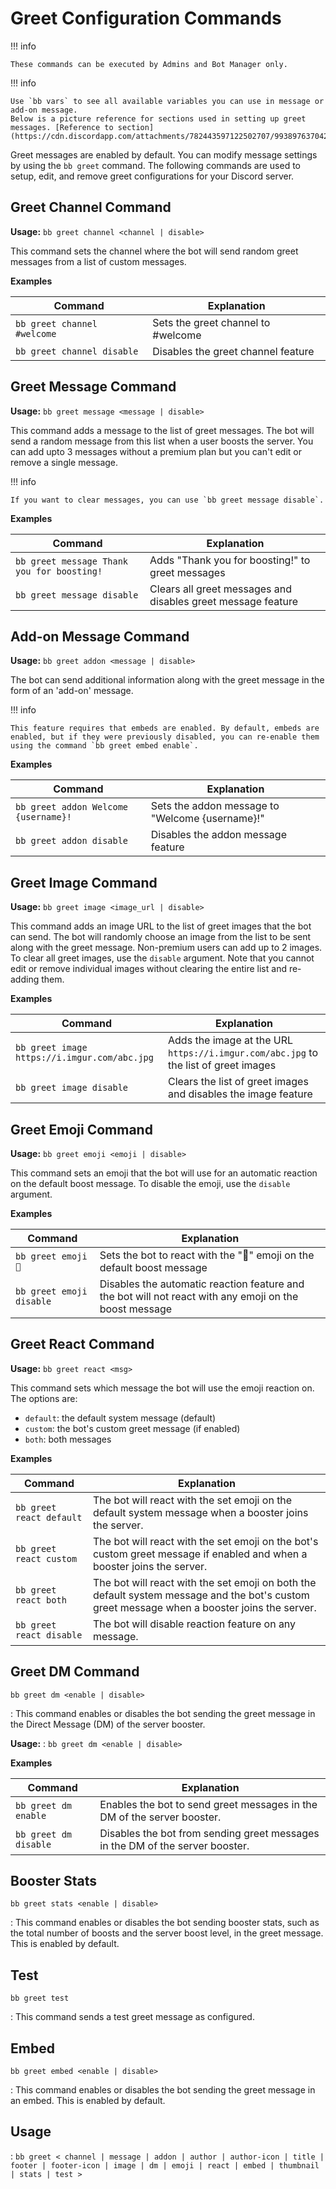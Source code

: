 # Greet Configuration Commands

!!! info
    
    These commands can be executed by Admins and Bot Manager only.

!!! info

    Use `bb vars` to see all available variables you can use in message or add-on message.
    Below is a picture reference for sections used in setting up greet messages. [Reference to section](https://cdn.discordapp.com/attachments/782443597122502707/993897637042466897/unknown.png).

Greet messages are enabled by default. You can modify message settings by using the `bb greet` command. The following commands are used to setup, edit, and remove greet configurations for your Discord server.

## Greet Channel Command

**Usage:** `bb greet channel <channel | disable>`

This command sets the channel where the bot will send random greet messages from a list of custom messages.

**Examples**

| Command                                      | Explanation                                 |
| -------------------------------------------- | ------------------------------------------- |
| `bb greet channel #welcome`                  | Sets the greet channel to #welcome           |
| `bb greet channel disable`                   | Disables the greet channel feature           |


## Greet Message Command

**Usage:** `bb greet message <message | disable>`

This command adds a message to the list of greet messages. The bot will send a random message from this list when a user boosts the server. You can add upto 3 messages without a premium plan but you can't edit or remove a single message. 

!!! info
    
    If you want to clear messages, you can use `bb greet message disable`.

**Examples**

| Command                                      | Explanation                                 |
| -------------------------------------------- | ------------------------------------------- |
| `bb greet message Thank you for boosting!`   | Adds "Thank you for boosting!" to greet messages |
| `bb greet message disable`                   | Clears all greet messages and disables greet message feature |


## Add-on Message Command

**Usage:** `bb greet addon <message | disable>`

The bot can send additional information along with the greet message in the form of an 'add-on' message.

!!! info
    
    This feature requires that embeds are enabled. By default, embeds are enabled, but if they were previously disabled, you can re-enable them using the command `bb greet embed enable`.

**Examples**

| Command                                      | Explanation                                 |
| -------------------------------------------- | ------------------------------------------- |
| `bb greet addon Welcome {username}!`         | Sets the addon message to "Welcome {username}!"  |
| `bb greet addon disable`                     | Disables the addon message feature          |

## Greet Image Command

**Usage:** `bb greet image <image_url | disable>`

This command adds an image URL to the list of greet images that the bot can send. The bot will randomly choose an image from the list to be sent along with the greet message. Non-premium users can add up to 2 images. To clear all greet images, use the `disable` argument. Note that you cannot edit or remove individual images without clearing the entire list and re-adding them.

**Examples**

| Command                                    | Explanation                                                                               |
| ------------------------------------------ | ----------------------------------------------------------------------------------------- |
| `bb greet image https://i.imgur.com/abc.jpg` | Adds the image at the URL `https://i.imgur.com/abc.jpg` to the list of greet images            |
| `bb greet image disable`                   | Clears the list of greet images and disables the image feature                              |


## Greet Emoji Command

**Usage:** `bb greet emoji <emoji | disable>`

This command sets an emoji that the bot will use for an automatic reaction on the default boost message. To disable the emoji, use the `disable` argument.

**Examples**

| Command                           | Explanation                                                                                           |
| --------------------------------- | ----------------------------------------------------------------------------------------------------- |
| `bb greet emoji 🎉`               | Sets the bot to react with the "🎉" emoji on the default boost message                                 |
| `bb greet emoji disable`          | Disables the automatic reaction feature and the bot will not react with any emoji on the boost message |

## Greet React Command

**Usage:** `bb greet react <msg>`

This command sets which message the bot will use the emoji reaction on. The options are:

- `default`: the default system message (default)
- `custom`: the bot's custom greet message (if enabled)
- `both`: both messages

**Examples**

| Command                      | Explanation                                                                                                   |
| ---------------------------- | ------------------------------------------------------------------------------------------------------------- |
| `bb greet react default`     | The bot will react with the set emoji on the default system message when a booster joins the server.            |
| `bb greet react custom`      | The bot will react with the set emoji on the bot's custom greet message if enabled and when a booster joins the server. |
| `bb greet react both`        | The bot will react with the set emoji on both the default system message and the bot's custom greet message when a booster joins the server.
| `bb greet react disable`     | The bot will disable reaction feature on any message.


## Greet DM Command

`bb greet dm <enable | disable>`

:   This command enables or disables the bot sending the greet message in the Direct Message (DM) of the server booster.

**Usage:** : `bb greet dm <enable | disable>`

**Examples**

| Command                              | Explanation                                                                                                                |
|--------------------------------------|----------------------------------------------------------------------------------------------------------------------------|
| `bb greet dm enable`                 | Enables the bot to send greet messages in the DM of the server booster.                                                      |
| `bb greet dm disable`                | Disables the bot from sending greet messages in the DM of the server booster.                                               |

## Booster Stats

`bb greet stats <enable | disable>`

:   This command enables or disables the bot sending booster stats, such as the total number of boosts and the server boost level, in the greet message. This is enabled by default.

## Test

`bb greet test`

:   This command sends a test greet message as configured.

## Embed

`bb greet embed <enable | disable>`

:   This command enables or disables the bot sending the greet message in an embed. This is enabled by default.

## Usage

:   `bb greet < channel | message | addon | author | author-icon | title | footer | footer-icon | image | dm | emoji | react | embed | thumbnail | stats | test >`
